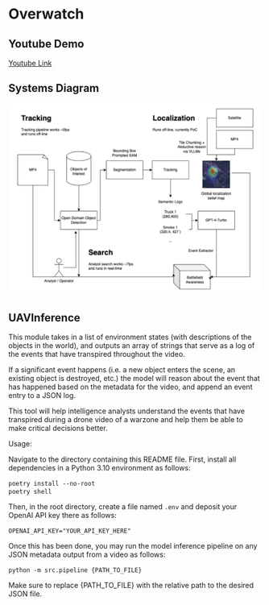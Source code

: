 # Overwatch

## Youtube Demo
[Youtube Link](https://youtu.be/S2ik-Iu8BwY)

## Systems Diagram

![Overwatch Systems Diagram](overwatch_systems_diagram.png)

## UAVInference

This module takes in a list of environment states (with descriptions of the objects in the world), and outputs an array of strings that serve as a log of the events that have transpired throughout the video.

If a significant event happens (i.e. a new object enters the scene, an existing object is destroyed, etc.) the model will reason about the event that has happened based on the metadata for the video, and append an event entry to a JSON log.

This tool will help intelligence analysts understand the events that have transpired during a drone video of a warzone and help them be able to make critical decisions better.

Usage:

Navigate to the directory containing this README file. First, install all dependencies in a Python 3.10 environment as follows:

```
poetry install --no-root
poetry shell
```

Then, in the root directory, create a file named `.env` and deposit your OpenAI API key there as follows:

```
OPENAI_API_KEY="YOUR_API_KEY_HERE"
```

Once this has been done, you may run the model inference pipeline on any JSON metadata output from a video as follows:

```
python -m src.pipeline {PATH_TO_FILE}
```

Make sure to replace {PATH_TO_FILE} with the relative path to the desired JSON file.
